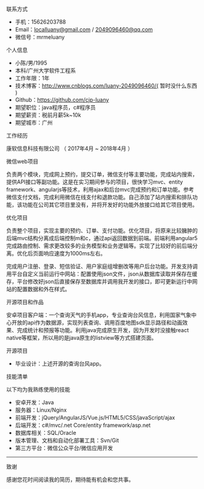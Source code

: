 

联系方式

- 手机：15626203788 
- Email：localluany@gmail.com / 2049096460@qq.com
- 微信号：mrmeluany

个人信息

- 小陈/男/1995 
- 本科/广州大学软件工程系 
- 工作年限：1年
- 技术博客：http://www.cnblogs.com/luany-2049096460/( 暂时没什么东西 )
- Github：https://github.com/cjp-luany
- 期望职位：java程序员，c#程序员
- 期望薪资：税前月薪5k~10k
- 期望城市：广州

工作经历

康软信息科技有限公司 （ 2017年4月 ~ 2018年4月 ）

微信web项目

负责两个模块，完成网上预约，提交订单，微信支付等主要功能，完成站内搜索，提供API接口等副功能。这是在实习期间参与的项目，很快学习mvc、entity framework、angularjs等技术，利用ajax和后台mvc完成预约和订单功能。参考微信支付文档，完成利用微信在线支付和退款功能。自己添加了站内搜索和排队功能，该功能在公司其它项目里没有，并将开发好的功能外放接口给其它项目使用。

优化项目

负责整个项目，实现主要的预约、订单、支付功能。优化项目，将原来比较臃肿的后端mvc结构分离成后端控制m和c，通过api返回数据到前端。前端利用angular5完成路由控制、需求更改较多的业务模型和业务逻辑等。实现了比较好的前后端分离。优化后页面响应速度为1000ms左右。

完成用户注册、登录、短信验证、用户家庭组增删改等用户后台功能。开发支持调用平台自定义当前运行中网站：配置使用json文件，json从数据库读取并保存在缓存，平台修改好json后直接保存至数据库并调用我开发的接口，即可更新运行中网站的配置数据和外在样式。

开源项目和作品

安卓项目客户端：一个查询天气的手机app，专业查询台风信息，利用国家气象中心开放的api作为数据源，实现列表查询、调用百度地图sdk显示路径和动画效果、完成统计和预报等功能。利用java完成原生开发，因为开发时没接触react native等框架，所以用的是java原生的listview等方式搭建页面。

开源项目

- 毕业设计：上述开源的查询台风app。

技能清单

以下均为我熟练使用的技能

- 安卓开发：Java
- 服务器：Linux/Nginx
- 前端开发：jQuery/AngularJS/Vue.js/HTML5/CSS/javaScript/ajax
- 后端开发：c#/mvc/.net Core/entity framework/asp.net
- 数据库相关：SQL/Oracle
- 版本管理、文档和自动化部署工具：Svn/Git
- 第三方平台：微信公众平台/微信应用开发
      

---

致谢

感谢您花时间阅读我的简历，期待能有机会和您共事。

      
